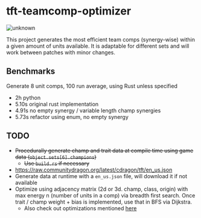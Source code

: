 # tft-teamcomp-optimizer

![unknown](https://user-images.githubusercontent.com/39736205/124393917-e0536b80-dcca-11eb-8aed-ada95a06e3e3.png)

This project generates the most efficient team comps (synergy-wise) within a given amount of units available. It is adaptable for different sets and will work between patches with minor changes.

## Benchmarks

Generate 8 unit comps, 100 run average, using Rust unless specified

- 2h python
- 5.10s original rust implementation
- 4.91s no empty synergy / variable length champ synergies
- 5.73s refactor using enum, no empty synergy

## TODO

- ~~Procedurally generate champ and trait data at compile time using game data (`object.sets[6].champions`)~~
  - ~~Use `build.rs` if necessary~~
- https://raw.communitydragon.org/latest/cdragon/tft/en_us.json
- Generate data at runtime with a `en_us.json` file, will download it if not available
- Optimize using adjacency matrix (2d or 3d. champ, class, origin) with max energy n (number of units in a comp) via breadth first search. Once trait / champ weight + bias is implemented, use that in BFS via Dijkstra.
  - Also check out optimizations mentioned [here](https://redd.it/oams7w)
